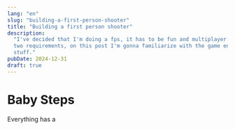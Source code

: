 ```yaml
---
lang: "en"
slug: "building-a-first-person-shooter"
title: "Building a first person shooter"
description:
  "I've decided that I'm doing a fps, it has to be fun and multiplayer those are the only
  two requirements, on this post I'm gonna familiarize with the game engine and other
  stuff."
pubDate: 2024-12-31
draft: true
---
```


# Baby Steps

Everything has a
